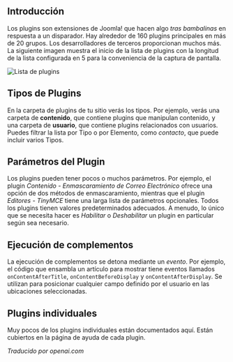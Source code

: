 <!-- Filename: jdocmanual?manual=user&heading=plugins&filename=about-plugins.md / Display title: Sobre los Plugins  -->

## Introducción

Los plugins son extensiones de Joomla! que hacen algo *tras bambalinas* en respuesta a un disparador. Hay alrededor de 160 plugins principales en más de 20 grupos. Los desarrolladores de terceros proporcionan muchos más. La siguiente imagen muestra el inicio de la lista de plugins con la longitud de la lista configurada en 5 para la conveniencia de la captura de pantalla.

![Lista de plugins](../../../en/images/plugins/plugins-list.png)

## Tipos de Plugins

En la carpeta de plugins de tu sitio verás los tipos. Por ejemplo, verás una carpeta de **contenido**, que contiene plugins que manipulan contenido, y una carpeta de **usuario**, que contiene plugins relacionados con usuarios. Puedes filtrar la lista por Tipo o por Elemento, como *contacto*, que puede incluir varios Tipos.

## Parámetros del Plugin

Los plugins pueden tener pocos o muchos parámetros. Por ejemplo, el plugin *Contenido - Enmascaramiento de Correo Electrónico* ofrece una opción de dos métodos de enmascaramiento, mientras que el plugin *Editores - TinyMCE* tiene una larga lista de parámetros opcionales. Todos los plugins tienen valores predeterminados adecuados. A menudo, lo único que se necesita hacer es *Habilitar* o *Deshabilitar* un plugin en particular según sea necesario.

## Ejecución de complementos

La ejecución de complementos se detona mediante un *evento*. Por ejemplo, el código que ensambla un artículo para mostrar tiene eventos llamados `onContentAfterTitle`, `onContentBeforeDisplay` y `onContentAfterDisplay`. Se utilizan para posicionar cualquier campo definido por el usuario en las ubicaciones seleccionadas.

## Plugins individuales

Muy pocos de los plugins individuales están documentados aquí. Están cubiertos en la página de ayuda de cada plugin.

*Traducido por openai.com*

